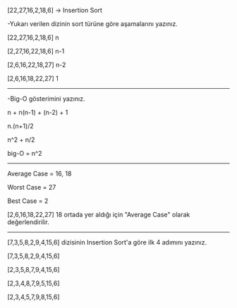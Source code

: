 [22,27,16,2,18,6] -> Insertion Sort

-Yukarı verilen dizinin sort türüne göre aşamalarını yazınız.

[22,27,16,2,18,6]     n

[2,27,16,22,18,6]     n-1

[2,6,16,22,18,27]     n-2

[2,6,16,18,22,27]     1

<hr>

-Big-O gösterimini yazınız.

n + n(n-1) + (n-2) + 1

n.(n+1)/2 <!-- 1'den n'e kadar olan sayıların toplamı kadardır -->

n^2 + n/2

big-O = n^2

<hr>
Average Case = 16, 18

Worst Case = 27

Best Case = 2

[2,6,16,18,22,27]
18 ortada yer aldığı için "Average Case" olarak değerlendirilir.

<hr>
[7,3,5,8,2,9,4,15,6] dizisinin Insertion Sort'a göre ilk 4 adımını yazınız.

[7,3,5,8,2,9,4,15,6]

[2,3,5,8,7,9,4,15,6]

[2,3,4,8,7,9,5,15,6]

[2,3,4,5,7,9,8,15,6]

